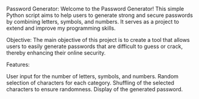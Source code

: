 Password Generator:
Welcome to the Password Generator! This simple Python script aims to help users to generate strong and secure passwords by combining letters, symbols, and numbers. It serves as a project to extend and improve my programming skills.

Objective:
The main objective of this project is to create a tool that allows users to easily generate passwords that are difficult to guess or crack, thereby enhancing their online security.

Features:

User input for the number of letters, symbols, and numbers.
Random selection of characters for each category.
Shuffling of the selected characters to ensure randomness.
Display of the generated password.
